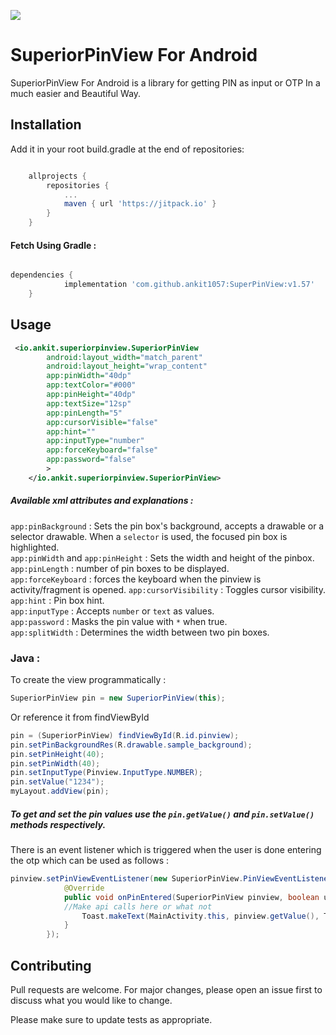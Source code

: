 [![](https://jitpack.io/v/ankit1057/SuperPinView.svg)](https://jitpack.io/#ankit1057/SuperPinView)
# SuperiorPinView For Android

SuperiorPinView For Android is a library for getting PIN as input or OTP In a much easier and Beautiful Way.

## Installation


Add it in your root build.gradle at the end of repositories:
```gradle

	allprojects {
		repositories {
			...
			maven { url 'https://jitpack.io' }
		}
	}
```

#### Fetch Using Gradle :

```gradle

dependencies {
	        implementation 'com.github.ankit1057:SuperPinView:v1.57'
	}
```

## Usage

```XML
 <io.ankit.superiorpinview.SuperiorPinView
        android:layout_width="match_parent"
        android:layout_height="wrap_content"
        app:pinWidth="40dp"
        app:textColor="#000"
        app:pinHeight="40dp"
        app:textSize="12sp"
        app:pinLength="5"
        app:cursorVisible="false"
        app:hint=""
        app:inputType="number"
        app:forceKeyboard="false"
        app:password="false"
        >
    </io.ankit.superiorpinview.SuperiorPinView>

```
##### Available xml attributes and explanations : 

```app:pinBackground``` : Sets the pin box's background, accepts a drawable or a selector drawable. When a ```selector``` is used, the focused pin box is highlighted. <br />
```app:pinWidth``` and ```app:pinHeight``` : Sets the width and height of the pinbox. <br />
```app:pinLength``` : number of pin boxes to be displayed.<br />
```app:forceKeyboard``` : forces the keyboard when the pinview is activity/fragment is opened.
```app:cursorVisibility``` : Toggles cursor visibility.<br />
```app:hint``` : Pin box hint. <br />
```app:inputType``` : Accepts ```number``` or ```text``` as values. <br />
```app:password``` : Masks the pin value with ```*``` when true. <br />
```app:splitWidth``` : Determines the width between two pin boxes.
### Java : 

To create the view programmatically : 
```java
SuperiorPinView pin = new SuperiorPinView(this);
```
Or reference it from findViewById
```java
pin = (SuperiorPinView) findViewById(R.id.pinview);
pin.setPinBackgroundRes(R.drawable.sample_background);
pin.setPinHeight(40);
pin.setPinWidth(40);
pin.setInputType(Pinview.InputType.NUMBER);
pin.setValue("1234");
myLayout.addView(pin);    
```
##### To get and set the pin values use the ```pin.getValue()``` and ```pin.setValue()``` methods respectively.

There is an event listener which is triggered when the user is done entering the otp which can be used as follows : 
```java
pinview.setPinViewEventListener(new SuperiorPinView.PinViewEventListener() {
            @Override
            public void onPinEntered(SuperiorPinView pinview, boolean userInput) {
	    	//Make api calls here or what not
                Toast.makeText(MainActivity.this, pinview.getValue(), Toast.LENGTH_SHORT).show();
            }
        });
```
## Contributing
Pull requests are welcome. For major changes, please open an issue first to discuss what you would like to change.

Please make sure to update tests as appropriate.

